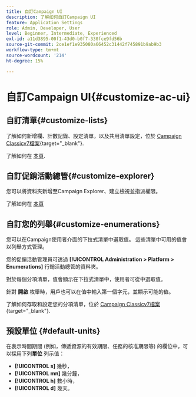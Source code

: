 ```yaml
---
title: 自訂Campaign UI
description: 了解如何自訂Campaign UI
feature: Application Settings
role: Admin, Developer, User
level: Beginner, Intermediate, Experienced
exl-id: a11d3895-00f1-43d0-b0f7-330fce9fd56b
source-git-commit: 2ce1ef1e935080a66452c31442f745891b9ab9b3
workflow-type: tm+mt
source-wordcount: '214'
ht-degree: 15%

---
```


# 自訂Campaign UI{#customize-ac-ui}

## 自訂清單{#customize-lists}

了解如何新增欄、計數記錄、設定清單，以及共用清單設定，位於 [Campaign Classicv7檔案](https://experienceleague.adobe.com/docs/campaign-classic/using/getting-started/starting-with-adobe-campaign/campaign-workspace/adobe-campaign-ui-lists.html?lang=en){target="_blank"}.

了解如何在 [本頁](../audiences/create-filters.md).

## 自訂促銷活動總管{#customize-explorer}

您可以將資料夾新增至Campaign Explorer、建立檢視並指派權限。

了解如何在 [本頁](../audiences/folders-and-views.md)


## 自訂您的列舉{#customize-enumerations}

您可以在Campaign使用者介面的下拉式清單中選取值。 這些清單中可用的值會以列舉方式管理。

您的促銷活動管理員可透過 **[!UICONTROL Administration > Platform > Enumerations]** 行銷活動總管的資料夾。

對於每個分項清單，值會顯示在下拉式清單中，使用者可從中選取值。

針對 **開啟** 枚舉時，用戶也可以在值中輸入第一個字元，並顯示可能的值。

了解如何存取和設定您的分項清單，位於 [Campaign Classicv7檔案](https://experienceleague.adobe.com/docs/campaign-classic/using/getting-started/administration-basics/managing-enumerations.html){target="_blank"}.


## 預設單位 {#default-units}

在表示時間期間 (例如，傳遞資源的有效期限、任務的核准期限等) 的欄位中，可以採用下列&#x200B;**單位** 列示值：

* **[!UICONTROL s]** 幾秒，
* **[!UICONTROL mn]** 幾分鐘，
* **[!UICONTROL h]** 數小時，
* **[!UICONTROL d]** 幾天。
